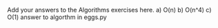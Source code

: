 Add your answers to the Algorithms exercises here.
a) O(n)
b) O(n^4)
c) O(1)
answer to algorthm in eggs.py